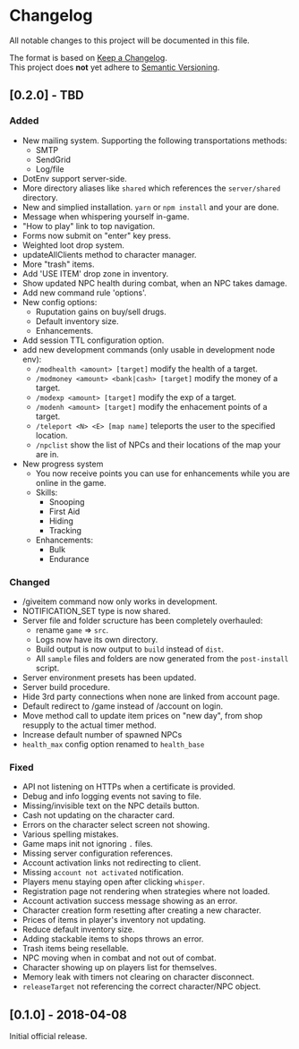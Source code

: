 # Changelog
All notable changes to this project will be documented in this file.

The format is based on [Keep a Changelog](http://keepachangelog.com/en/1.0.0/).   
This project does **not** yet adhere to [Semantic Versioning](http://semver.org/spec/v2.0.0.html).

## [0.2.0] - TBD 
### Added   
- New mailing system.
    Supporting the following transportations methods:
    - SMTP
    - SendGrid
    - Log/file
- DotEnv support server-side.
- More directory aliases like `shared` which references the `server/shared` directory.
- New and simplied installation. `yarn` or `npm install` and your are done.
- Message when whispering yourself in-game.
- "How to play" link to top navigation.
- Forms now submit on "enter" key press.
- Weighted loot drop system.
- updateAllClients method to character manager.
- More "trash" items.
- Add 'USE ITEM' drop zone in inventory.
- Show updated NPC health during combat, when an NPC takes damage.
- Add new command rule 'options'.
- New config options:
    - Ruputation gains on buy/sell drugs.
    - Default inventory size.
    - Enhancements.
- Add session TTL configuration option.
- add new development commands (only usable in development node env):
    - `/modhealth <amount> [target]` modify the health of a target.
    - `/modmoney <amount> <bank|cash> [target]` modify the money of a target.
    - `/modexp <amount> [target]` modify the exp of a target.
    - `/modenh <amount> [target]` modify the enhacement points of a target.
    - `/teleport <N> <E> [map name]` teleports the user to the specified location.
    - `/npclist` show the list of NPCs and their locations of the map your are in.
- New progress system
    - You now receive points you can use for enhancements while you are online in the game.
    - Skills:
        - Snooping
        - First Aid
        - Hiding
        - Tracking
    - Enhancements:
        - Bulk
        - Endurance

### Changed   
- /giveitem command now only works in development.
- NOTIFICATION_SET type is now shared.
- Server file and folder scructure has been completely overhauled:
    - rename `game` => `src`.
    - Logs now have its own directory.
    - Build output is now output to `build` instead of `dist`.
    - All `sample` files and folders are now generated from the `post-install` script.
- Server environment presets has been updated.
- Server build procedure.
- Hide 3rd party connections when none are linked from account page.
- Default redirect to /game instead of /account on login.
- Move method call to update item prices on "new day", from shop resupply to the actual timer method.
- Increase default number of spawned NPCs
- `health_max` config option renamed to `health_base`

### Fixed   
- API not listening on HTTPs when a certificate is provided.
- Debug and info logging events not saving to file.
- Missing/invisible text on the NPC details button.
- Cash not updating on the character card.
- Errors on the character select screen not showing.
- Various spelling mistakes.
- Game maps init not ignoring `.` files.
- Missing server configuration references.
- Account activation links not redirecting to client.
- Missing `account not activated` notification.
- Players menu staying open after clicking `whisper`.
- Registration page not rendering when strategies where not loaded.
- Account activation success message showing as an error.
- Character creation form resetting after creating a new character.
- Prices of items in player's inventory not updating.
- Reduce default inventory size.
- Adding stackable items to shops throws an error.
- Trash items being resellable.
- NPC moving when in combat and not out of combat.
- Character showing up on players list for themselves.
- Memory leak with timers not clearing on character disconnect.
- `releaseTarget` not referencing the correct character/NPC object.


## [0.1.0] - 2018-04-08   
Initial official release.